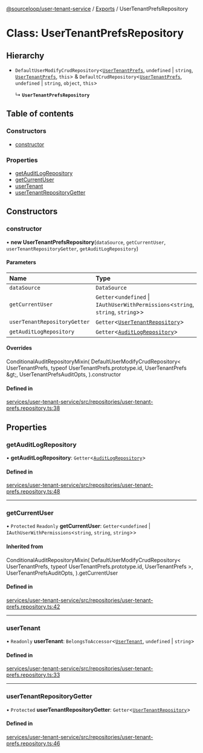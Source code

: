 [@sourceloop/user-tenant-service](../README.md) / [Exports](../modules.md) / UserTenantPrefsRepository

# Class: UserTenantPrefsRepository

## Hierarchy

- `DefaultUserModifyCrudRepository`<[`UserTenantPrefs`](UserTenantPrefs.md), `undefined` \| `string`, [`UserTenantPrefs`](UserTenantPrefs.md), `this`\> & `DefaultCrudRepository`<[`UserTenantPrefs`](UserTenantPrefs.md), `undefined` \| `string`, `object`, `this`\>

  ↳ **`UserTenantPrefsRepository`**

## Table of contents

### Constructors

- [constructor](UserTenantPrefsRepository.md#constructor)

### Properties

- [getAuditLogRepository](UserTenantPrefsRepository.md#getauditlogrepository)
- [getCurrentUser](UserTenantPrefsRepository.md#getcurrentuser)
- [userTenant](UserTenantPrefsRepository.md#usertenant)
- [userTenantRepositoryGetter](UserTenantPrefsRepository.md#usertenantrepositorygetter)

## Constructors

### constructor

• **new UserTenantPrefsRepository**(`dataSource`, `getCurrentUser`, `userTenantRepositoryGetter`, `getAuditLogRepository`)

#### Parameters

| Name | Type |
| :------ | :------ |
| `dataSource` | `DataSource` |
| `getCurrentUser` | `Getter`<`undefined` \| `IAuthUserWithPermissions`<`string`, `string`, `string`\>\> |
| `userTenantRepositoryGetter` | `Getter`<[`UserTenantRepository`](UserTenantRepository.md)\> |
| `getAuditLogRepository` | `Getter`<[`AuditLogRepository`](AuditLogRepository.md)\> |

#### Overrides

ConditionalAuditRepositoryMixin(
  DefaultUserModifyCrudRepository&lt;
    UserTenantPrefs,
    typeof UserTenantPrefs.prototype.id,
    UserTenantPrefs
  \&gt;,
  UserTenantPrefsAuditOpts,
).constructor

#### Defined in

[services/user-tenant-service/src/repositories/user-tenant-prefs.repository.ts:38](https://github.com/sourcefuse/loopback4-microservice-catalog/blob/68ec38a2a/services/user-tenant-service/src/repositories/user-tenant-prefs.repository.ts#L38)

## Properties

### getAuditLogRepository

• **getAuditLogRepository**: `Getter`<[`AuditLogRepository`](AuditLogRepository.md)\>

#### Defined in

[services/user-tenant-service/src/repositories/user-tenant-prefs.repository.ts:48](https://github.com/sourcefuse/loopback4-microservice-catalog/blob/68ec38a2a/services/user-tenant-service/src/repositories/user-tenant-prefs.repository.ts#L48)

___

### getCurrentUser

• `Protected` `Readonly` **getCurrentUser**: `Getter`<`undefined` \| `IAuthUserWithPermissions`<`string`, `string`, `string`\>\>

#### Inherited from

ConditionalAuditRepositoryMixin(
  DefaultUserModifyCrudRepository<
    UserTenantPrefs,
    typeof UserTenantPrefs.prototype.id,
    UserTenantPrefs
  \>,
  UserTenantPrefsAuditOpts,
).getCurrentUser

#### Defined in

[services/user-tenant-service/src/repositories/user-tenant-prefs.repository.ts:42](https://github.com/sourcefuse/loopback4-microservice-catalog/blob/68ec38a2a/services/user-tenant-service/src/repositories/user-tenant-prefs.repository.ts#L42)

___

### userTenant

• `Readonly` **userTenant**: `BelongsToAccessor`<[`UserTenant`](UserTenant.md), `undefined` \| `string`\>

#### Defined in

[services/user-tenant-service/src/repositories/user-tenant-prefs.repository.ts:33](https://github.com/sourcefuse/loopback4-microservice-catalog/blob/68ec38a2a/services/user-tenant-service/src/repositories/user-tenant-prefs.repository.ts#L33)

___

### userTenantRepositoryGetter

• `Protected` **userTenantRepositoryGetter**: `Getter`<[`UserTenantRepository`](UserTenantRepository.md)\>

#### Defined in

[services/user-tenant-service/src/repositories/user-tenant-prefs.repository.ts:46](https://github.com/sourcefuse/loopback4-microservice-catalog/blob/68ec38a2a/services/user-tenant-service/src/repositories/user-tenant-prefs.repository.ts#L46)

